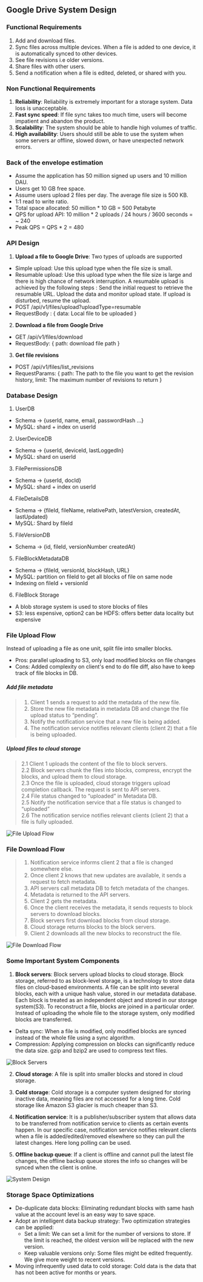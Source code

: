 ## Google Drive System Design

### Functional Requirements
1. Add and download files.
2. Sync files across multiple devices. When a file is added to one device, it is automatically synced to other devices.
3. See file revisions i.e older versions.
4. Share files with other users.
5. Send a notification when a file is edited, deleted, or shared with you.

### Non Functional Requirements
1. **Reliability**: Reliability is extremely important for a storage system. Data loss is unacceptable.
2. **Fast sync speed**: If file sync takes too much time, users will become impatient and abandon the product.
3. **Scalability**: The system should be able to handle high volumes of traffic.
4. **High availability**: Users should still be able to use the system when some servers ar offline, slowed down, or have unexpected network errors.

### Back of the envelope estimation
- Assume the application has 50 million signed up users and 10 million DAU.
- Users get 10 GB free space.
- Assume users upload 2 files per day. The average file size is 500 KB.
- 1:1 read to write ratio.
- Total space allocated: 50 million * 10 GB = 500 Petabyte
- QPS for upload API: 10 million * 2 uploads / 24 hours / 3600 seconds = ~ 240
- Peak QPS = QPS * 2 = 480

### API Design
1. **Upload a file to Google Drive**: Two types of uploads are supported
- Simple upload: Use this upload type when the file size is small.
- Resumable upload: Use this upload type when the file size is large and there is high chance of network interruption. A resumable upload is achieved by the following steps : Send the initial request to retrieve the resumable URL. Upload the data and monitor upload state. If upload is disturbed, resume the upload.
- POST /api/v1/files/upload?uploadType=resumable
- RequestBody : { data: Local file to be uploaded }

2. **Download a file from Google Drive**
- GET /api/v1/files/download
- RequestBody: { path: download file path }

3. **Get file revisions**
- POST /api/v1/files/list_revisions
- RequestParams: { path: The path to the file you want to get the revision history, limit: The maximum number of revisions to return }

### Database Design
1. UserDB
- Schema -> {userId, name, email, passwordHash ...}
- MySQL: shard + index on userId

2. UserDeviceDB
- Schema -> {userId, deviceId, lastLoggedIn}
- MySQL: shard on userId

3. FilePermissionsDB
- Schema -> {userId, docId}
- MySQL: shard + index on userId

4. FileDetailsDB
- Schema -> {fileId, fileName, relativePath, latestVersion, createdAt, lastUpdated}
- MySQL: Shard by fileId

5. FileVersionDB
- Schema -> {id, fileId, versionNumber createdAt}

5. FileBlockMetadataDB
- Schema -> {fileId, versionId, blockHash, URL}
- MySQL: partition on fileId to get all blocks of file on same node
- Indexing on fileId + versionId

6. FileBlock Storage
- A blob storage system is used to store blocks of files
- S3: less expensive, option2 can be HDFS: offers better data locality but expensive

### File Upload Flow
Instead of uploading a file as one unit, split file into smaller blocks.
- Pros: parallel uploading to S3, only load modified blocks on file changes
- Cons: Added complexity on client's end to do file diff, also have to keep track of file blocks in DB.

##### Add file metadata
> 1. Client 1 sends a request to add the metadata of the new file.
> 2. Store the new file metadata in metadata DB and change the file upload status to “pending”.
> 3. Notify the notification service that a new file is being added.
> 4. The notification service notifies relevant clients (client 2) that a file is being uploaded.

##### Upload files to cloud storage
> 2.1 Client 1 uploads the content of the file to block servers.<br>
> 2.2 Block servers chunk the files into blocks, compress, encrypt the blocks, and upload them to cloud storage.<br>
> 2.3 Once the file is uploaded, cloud storage triggers upload completion callback. The request is sent to API servers.<br>
> 2.4 File status changed to “uploaded” in Metadata DB.<br>
> 2.5 Notify the notification service that a file status is changed to “uploaded”<br>
> 2.6 The notification service notifies relevant clients (client 2) that a file is fully uploaded.<br>

![File Upload Flow](./images/FileUploadFlow.png)

### File Download Flow
> 1. Notification service informs client 2 that a file is changed somewhere else.
> 2. Once client 2 knows that new updates are available, it sends a request to fetch metadata.
> 3. API servers call metadata DB to fetch metadata of the changes.
> 4. Metadata is returned to the API servers.
> 5. Client 2 gets the metadata.
> 6. Once the client receives the metadata, it sends requests to block servers to download blocks.
> 7. Block servers first download blocks from cloud storage.
> 8. Cloud storage returns blocks to the block servers.
> 9. Client 2 downloads all the new blocks to reconstruct the file.

![File Download Flow](./images/FileDownloadFlow.png)

### Some Important System Components
1. **Block servers**: Block servers upload blocks to cloud storage. Block storage, referred to as block-level storage, is a technology to store data files on cloud-based environments. A file can be split into several blocks, each with a unique hash value, stored in our metadata database. Each block is treated as an independent object and stored in our storage system(S3). To reconstruct a file, blocks are joined in a particular order. Instead of uploading the whole file to the storage system, only modified blocks are transferred.
- Delta sync: When a file is modified, only modified blocks are synced instead of the whole file using a sync algorithm.
- Compression: Applying compression on blocks can significantly reduce the data size. gzip and bzip2 are used to compress text files. 

![Block Servers](./images/BlockServers.png)

2. **Cloud storage**: A file is split into smaller blocks and stored in cloud storage.

3. **Cold storage**: Cold storage is a computer system designed for storing inactive data, meaning files are not accessed for a long time. Cold storage like Amazon S3 glacier is much cheaper than S3.

4. **Notification service**: It is a publisher/subscriber system that allows data to be transferred from notification service to clients as certain events happen. In our specific case, notification service notifies relevant clients when a file is added/edited/removed elsewhere so they can pull the latest changes. Here long polling can be used.

5. **Offline backup queue**: If a client is offline and cannot pull the latest file changes, the offline backup queue stores the info so changes will be synced when the client is online.

![System Design](./images/GoogleDrive.png)

### Storage Space Optimizations
- De-duplicate data blocks: Eliminating redundant blocks with same hash value at the account level is an easy way to save space.
- Adopt an intelligent data backup strategy: Two optimization strategies can be applied:
  - Set a limit: We can set a limit for the number of versions to store. If the limit is reached, the oldest version will be replaced with the new version.
  - Keep valuable versions only: Some files might be edited frequently. We give more weight to recent versions. 
- Moving infrequently used data to cold storage: Cold data is the data that has not been active for months or years.